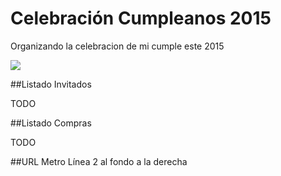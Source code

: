 # Celebración Cumpleanos 2015

Organizando la celebracion de mi cumple este 2015

![](http://media0.giphy.com/media/XtSc79vAdVN1S/200.gif)

##Listado Invitados

TODO

##Listado Compras

TODO

##URL
Metro Línea 2 al fondo a la derecha